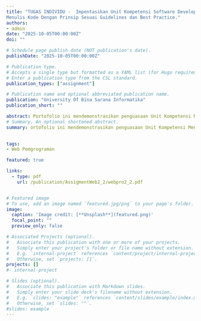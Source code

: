 ```yaml
---
title: "TUGAS INDIVIDU -  Impentasikan Unit Kompetensi Software Development pada
Menulis Kode Dengan Prinsip Sesuai Guidelines dan Best Practice."
authors:
- admin
date: "2025-10-05T00:00:00Z"
doi: ""

# Schedule page publish date (NOT publication's date).
publishDate: "2025-10-05T00:00:00Z"

# Publication type.
# Accepts a single type but formatted as a YAML list (for Hugo requirements).
# Enter a publication type from the CSL standard.
publication_types: ["assignment"]

# Publication name and optional abbreviated publication name.
publication: "University Of Bina Sarana Informatika"
publication_short: ""

abstract: Portofolio ini mendemonstrasikan penguasaan Unit Kompetensi Menulis Kode Dengan Prinsip Sesuai Guidelines dan Best Practice. Implementasi dilakukan melalui studi kasus yang melibatkan Route, Controller, dan View terstruktur dalam arsitektur MVC, menggunakan Laragon. Dokumen ini menyajikan bukti nyata penulisan kode sumber yang efisien, terstruktur, dan maintainable sesuai standar industri.
# Summary. An optional shortened abstract.
summary: ortofolio ini mendemonstrasikan penguasaan Unit Kompetensi Menulis Kode Dengan Prinsip Sesuai Guidelines dan Best Practice. Implementasi dilakukan melalui studi kasus yang melibatkan Route, Controller, dan View terstruktur dalam arsitektur MVC, menggunakan Laragon. Dokumen ini menyajikan bukti nyata penulisan kode sumber yang efisien, terstruktur, dan maintainable sesuai standar industri.

  
tags:
- Web Pemgrograman 

featured: true

links:
  - type: pdf
    url: /publication/AssigmentWeb2_2/webpro2_2.pdf


# Featured image
# To use, add an image named `featured.jpg/png` to your page's folder. 
image:
  caption: 'Image credit: [**Unsplash**](featured.png)'
  focal_point: ""
  preview_only: false

# Associated Projects (optional).
#   Associate this publication with one or more of your projects.
#   Simply enter your project's folder or file name without extension.
#   E.g. `internal-project` references `content/project/internal-project/index.md`.
#   Otherwise, set `projects: []`.
projects: []
#- internal-project

# Slides (optional).
#   Associate this publication with Markdown slides.
#   Simply enter your slide deck's filename without extension.
#   E.g. `slides: "example"` references `content/slides/example/index.md`.
#   Otherwise, set `slides: ""`.
#slides: example
---
```


